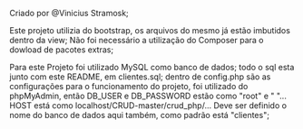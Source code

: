 Criado por @Vinicius Stramosk;

Este projeto utilizia do bootstrap, os arquivos do mesmo já estão imbutidos dentro da view;
Não foi necessário a utilização do Composer para o dowload de pacotes extras;

Para este Projeto foi utilizado MySQL como banco de dados;
todo o sql esta junto com este README, em clientes.sql;
dentro de config.php são as configurações para o funcionamento do projeto,
foi utilizado do phpMyAdmin, então DB_USER e DB_PASSWORD estão como "root" e " "...
HOST está como localhost/CRUD-master/crud_php/...
Deve ser definido o nome do banco de dados aqui também, como padrão está "clientes";
